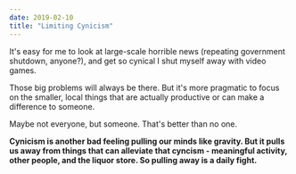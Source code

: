 ```yaml
---
date: 2019-02-10
title: "Limiting Cynicism"
---
```


It's easy for me to look at large-scale horrible news (repeating government shutdown, anyone?), and get so cynical I shut myself away with video games.

Those big problems will always be there. But it's more pragmatic to focus on the smaller, local things that are actually productive or can make a difference to someone.

Maybe not everyone, but someone. That's better than no one.

**Cynicism is another bad feeling pulling our minds like gravity. But it pulls us away from things that can alleviate that cyncism - meaningful activity, other people, and the liquor store. So pulling away is a daily fight.**
